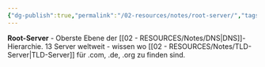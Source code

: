 ```yaml
---
{"dg-publish":true,"permalink":"/02-resources/notes/root-server/","tags":["#informatik/netzwerk/dns/hierarchie","#informatik/netzwerk/internet/wurzel","#informatik/netzwerk/dns"],"noteIcon":"","updated":"2025-09-10T16:35:34.000+02:00"}
---
```



**Root-Server** - Oberste Ebene der [[02 - RESOURCES/Notes/DNS\|DNS]]-Hierarchie.
13 Server weltweit - wissen wo [[02 - RESOURCES/Notes/TLD-Server\|TLD-Server]] für .com, .de, .org zu finden sind.